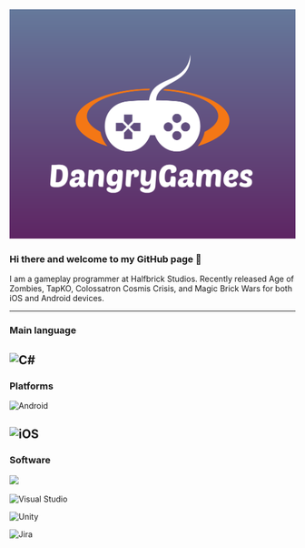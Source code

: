<img src="FullColor_1280x1024_300dpi.jpg" alt="Banner"/>

### Hi there and welcome to my GitHub page 👋

I am a gameplay programmer at Halfbrick Studios. Recently released Age of Zombies, TapKO, Colossatron Cosmis Crisis, and Magic Brick Wars for both iOS and Android devices.

---
### Main language
![C#](https://img.shields.io/badge/c%23-%23239120.svg?style=for-the-badge&logo=csharp&logoColor=white)
---
### Platforms
![Android](https://img.shields.io/badge/Android-3DDC84?style=for-the-badge&logo=android&logoColor=white)

![iOS](https://img.shields.io/badge/iOS-000000?style=for-the-badge&logo=ios&logoColor=white)
---
### Software

<img src="https://img.shields.io/badge/Miro-yellow?logo=Miro&logoColor=#FFFC00&style=ShieldStyle" />

![Visual Studio](https://img.shields.io/badge/Visual%20Studio-5C2D91.svg?style=for-the-badge&logo=visual-studio&logoColor=white)

![Unity](https://img.shields.io/badge/unity-%23000000.svg?style=for-the-badge&logo=unity&logoColor=white)

![Jira](https://img.shields.io/badge/jira-%230A0FFF.svg?style=for-the-badge&logo=jira&logoColor=white)
